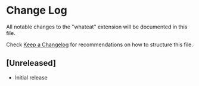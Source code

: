 # Change Log

All notable changes to the "whateat" extension will be documented in this file.

Check [Keep a Changelog](http://keepachangelog.com/) for recommendations on how to structure this file.

## [Unreleased]

- Initial release
